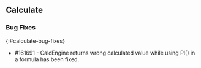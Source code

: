 ## Calculate

### Bug Fixes
{:#calculate-bug-fixes}

*  \#161691 - CalcEngine returns wrong calculated value while using PI() in a formula has been fixed.

